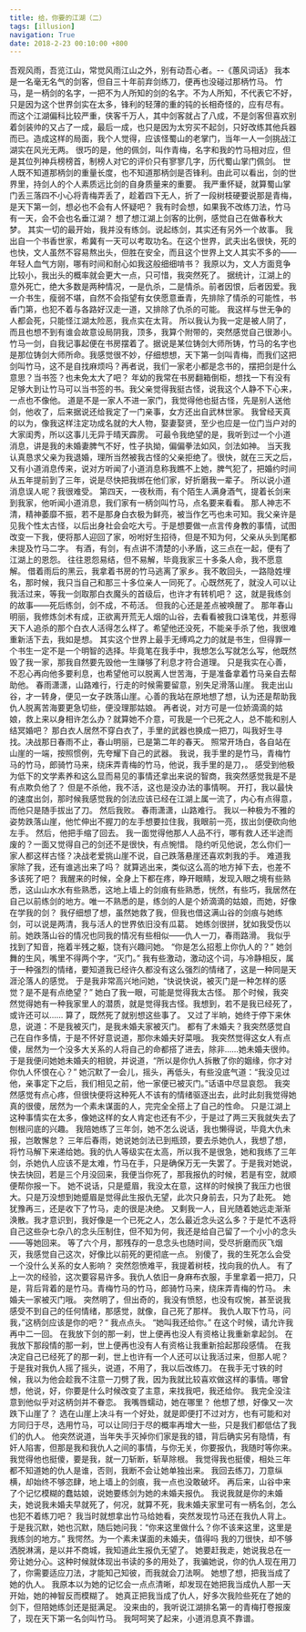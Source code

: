 ```yaml
---
title: 给，你要的江湖（二）
tags: [illusion]
navigation: True
date: 2018-2-23 00:10:00 +800
---
```


吾观风雨，吾览江山，常觉风雨江山之外，别有动吾心者。--《蕙风词话》
我本是一名毫无名气的剑客，但自三十年前弃剑练刀，便再也没碰过那柄竹马。
竹马，是一柄剑的名字，一把不为人所知的剑的名字。不为人所知，不代表它不好，只是因为这个世界剑实在太多，锋利的轻薄的重的钝的长相奇怪的，应有尽有。
而这个江湖偏科比较严重，侠客千万人，其中剑客就占了八成，不是剑客但喜欢别着剑装帅的又占了一成，最后一成，也只是因为太穷买不起剑，只好改练其他兵器而已。造成这样的局面，我个人觉得，应该怪蜀山的老掌门，当年一人一剑挑战江湖实在风光无两。
很巧的是，他的佩剑，叫作青梅，名字和我的竹马相对应，但是其位列神兵榜榜首，制榜人对它的评价只有寥寥几字，历代蜀山掌门佩剑。
世人既不知道那柄剑的重量长度，也不知道那柄剑是否锋利。由此可以看出，剑的世界里，持剑人的个人素质远比剑的自身质量来的重要。
我严重怀疑，就算蜀山掌门丢三落四不小心将青梅弄丢了，趁着四下无人，折了一段树枝硬要说那是青梅，是天下第一剑，想必也不会有人怀疑吧？
我有时会想，如果我不改练刀法，竹马有一天，会不会也名垂江湖？
想了想江湖上剑客的比例，感觉自己在做春秋大梦。
其实一切的最开始，我并没有练剑。说起练剑，其实还有另外一个故事。
我出自一个书香世家，希冀有一天可以考取功名。在这个世界，武夫出名很快，死的也快，文人虽然不容易熬出头，但胜在安全，而且这个世界上文人其实不多的——年轻人血气方刚，哪有时间和耐心如我这般细细啃书？
我原以为，文人方面竞争比较小，我出头的概率就会更大一点，只可惜，我突然死了。
据统计，江湖上的意外死亡，绝大多数是两种情况，一是仇杀，二是情杀。前者因恨，后者因爱。我一介书生，瘦弱不堪，自然不会指望有女侠愿意垂青，先排除了情杀的可能性，书香门第，也犯不着与各路好汉走一道，又排除了仇杀的可能。
我这样与世无争的人都会死，只能怪江湖太险恶，我点实在太背。
所以我认为我一定是被人阴了，而且也想不到有谁会故意设局阴我，顶多，我算个附带的，突然感觉自己很渺小。
竹马一剑，自我记事起便在书房摆着了。据说是某位铸剑大师所铸，竹马的名字也是那位铸剑大师所命。我感觉很不妙，仔细想想，天下第一剑叫青梅，而我们这把剑叫竹马，这不是自找麻烦吗？再者说，我们一家老小都是念书的，摆把剑是什么意思？当书签？也未免太大了吧？
年幼的我常在书房翻箱倒柜，想找一下有没有足够大到让竹马可以当书签的书。我父亲觉得我挺古怪，说我这个人静不下心来，一点也不像他。
道是不是一家人不进一家门，我觉得他也挺古怪，先是别人送他剑，他收了，后来据说还给我定了一门亲事，女方还出自武林世家。
我曾经天真的以为，像我这样注定功成名就的大人物，娶妻娶贤，至少也应是一位门当户对的大家闺秀，所以这事儿无异于晴天霹雳。
可最令我绝望的是，我听到过一个小道消息，讲是我的未婚妻脾气不好，性子执拗，偏偏拳法如风，剑法如神。
当天我认真恳求父亲为我退婚，理所当然被我古怪的父亲拒绝了。很快，就在三天之后，又有小道消息传来，说对方听闻了小道消息称我瞧不上她，脾气犯了，把婚约时间从五年提前到了三年，说是尽快把我绑在他们家，好折磨我一辈子。
所以说小道消息误人呢？我很难受。
第四天，一夜秋雨，有个陌生人满身酒气，提着长剑来到我家，他听闻小道消息，我们家有一柄剑叫竹马，点名要来看看。
那人神志不清，精神萎靡不振，若不是那身白衣极为鲜亮，被当作乞丐也未可知。我父亲许是见我个性太古怪，以后出身社会会吃大亏。于是想要做一点言传身教的事情，试图改变一下我，便将那人迎回了家，吩咐好生招待，但是不知为何，父亲从头到尾都未提及竹马二字。
有酒，有剑，有点讲不清楚的小矛盾，这三点在一起，便有了江湖上的恩怨。
往往恩怨易结，但不易解，毕竟我家三十多条人命，我不愿意解。
借着雨后的黑云，我拿着书房的竹马逃离了家乡。我不敢回头，一路隐姓埋名，那时候，我只当自己和那三十多位亲人一同死了。心既然死了，就没人可以让我活过来，等我一剑取那白衣魔头的首级后，也许才有转机吧？
这，就是我练剑的故事——死后练剑，剑不成，不苟活。
但我的心还是差点被唤醒了。
那年春山明丽，我修炼剑术有成，正欲离开荒无人烟的山谷，去看看被我口诛笔伐，并惹得天下人追杀的那个白衣人活得怎么样了。希望他还没死，不能亲手杀了他，我很难重新活下去，我如是想。
其实这个世界上最手无缚鸡之力的就是书生，但得罪一个书生一定不是一个明智的选择。毕竟笔在我手中，我想怎么写就怎么写，他既然毁了我一家，那我自然要先毁他一生赚够了利息才符合道理。
只是我实在心善，不忍心再向他多要利息，也希望他可以脱离人世苦海，于是准备拿着竹马亲自去帮助他。
春雨潇潇，山路难行，行走的时候需要留意，别失足滑落山崖。
我走出山谷，才一转身，便见一女子跌落山崖。心善的我站在原地想了想，认为还是帮助我仇人脱离苦海要更急切些，便没理那姑娘。
再者说，对方可是一位娇滴滴的姑娘，救上来以身相许怎么办？就算她不介意，可我是一个已死之人，总不能和别人结冥婚吧？
那白衣人居然不穿白衣了，手里的武器也换成一把刀，叫我好生寻找。决战那日春雨不止，春山明丽，已是第二年的春天。
照常开场白，各自站在山崖的一端，按照惯例，先夸耀下自己的武器。
我说，我手里的是竹马，青梅竹马的竹马，郎骑竹马来，绕床弄青梅的竹马，他说，我手里的是刀，。
感受到他极为低下的文学素养和这么显而易见的事情还拿出来说的智商，我突然感觉我是不是有点欺负他了？
但是不杀他，我不活，这也是没办法的事情啊。
开打，我以最快的速度出剑，那时候我感觉我的剑法应该已经在江湖上属一流了，内心有点得意，而他只是随手拔出了刀。
然后我败。
春雨潇潇，山路难行。
我以一种极为不雅的姿势跌落山崖，他忙伸出不握刀的左手想要拉住我，我眼前一亮，拔出剑便砍向他左手。
然后，他把手缩了回去。
我一面觉得他那人人品不行，哪有救人还半途而废的？一面又觉得自己的剑还不是很快，有点惋惜。
隐约听见他说，怎么你们一家人都这样古怪？决战老爱挑山崖不说，自己跌落悬崖还喜欢刺我的手。
难道我家除了我，还有谁逃出来了吗？
就算逃出来，类似这么高的地方掉下去，也差不多该死了吧？
我醒来的时候，全身上下都在疼，睁开眼睛，发现入眼之境有些熟悉，这山山水水有些熟悉，这地上墙上的剑痕有些熟悉，恍然，有些巧，我居然在自己以前练剑的地方。唯一不熟悉的是，练剑的人是个娇滴滴的姑娘，而她，好像在学我的剑？
我仔细想了想，虽然她救了我，但我也借这满山谷的剑痕与她练剑，可以说是两清，我与活人的世界依旧没有瓜葛。
她练剑很拼，犹如我受伤以前。她跌落山谷的情况也同我的情况有些相似——仇人一刀，春雨路滑。
我似乎找到了知音，拖着半残之躯，饶有兴趣问她。
“你是怎么招惹上你仇人的？”
她剑舞的生风，嘴里不得两个字，“灭门。”
我有些激动，激动这个词，与冷静相反，属于一种强烈的情绪，要知道我已经许久都没有这么强烈的情绪了，这是一种同是天涯沦落人的感觉。
于是我非常高兴地问她，“快说快说，被灭门是一种怎样的感觉？是不是有点绝望？”
她白了我一眼，可能是觉得我太古怪。
那个时候，我突然觉得她有一种我家里人的潜质，就是觉得我古怪。我想到，若不是我已经死了，或许还可以……
算了，既然死了就别想这些事了。
又过了半晌，她终于停下来休息，说道：不是我被灭门，是我未婚夫家被灭门。
都有了未婚夫？我突然感觉自己在自作多情，于是不怀好意说道，那你未婚夫好菜哦。
我突然觉得这女人有点傻，居然为一个没多大关系的人将自己的命都搭了进去，除非……她未婚夫很帅。
于是我便问她她未婚夫的相貌，并说道，“所以是你仇人拆散了你的姻缘，你才对你仇人怀恨在心？”
她沉默了一会儿，摇头，再低头，有些没底气道：“我没见过他，亲事定下之后，我们相见之前，他一家便已被灭门。”话语中尽显哀怨。
我突然感觉有点心疼，但很快便将这种死人不该有的情绪驱逐出去，此时此刻我觉得她真的很傻，居然为一个素未谋面的人，完完全全搭上了自己的性命。
只是江湖上这种事情实在太多，像她这样的女人肯定也还有不少，于是过了两三天我就失去了刨根问底的兴趣。
我陪她练了三年剑，她不怎么说话，我也懒得说，毕竟大仇未报，岂敢懈怠？
三年后春雨，她说她剑法已到瓶颈，要去杀她仇人，我想了想，将竹马解下来递给她。我的仇人等级实在太高，所以我不是很急，她和我练了三年剑，杀她仇人应该不是太难，竹马在手，只是确保万无一失罢了。于是我对她说，快去快回，若是三个月没回来，我便当你死了，那我报仇的时候，若是有空，就顺便帮你报一下。
她不说话，只是蹙眉，我没太在意，这样的时候换了我压力也很大。只是万没想到她蹙眉是觉得此生报仇无望，此次只身前去，只为了赴死。
她犹豫再三，还是收下了竹马，走的很是决绝。
又剩我一人，目光随着她远走渐渐涣散。我才意识到，我好像是一个已死之人，怎么最近念头这么多？于是忙不迭将自己这些杂七杂八的念头压制住，但不知为何，我还是给自己留了一个小小的念头——等她回来。
等了六个月，那残存的一息念头也随时间，受尽折磨而灰飞烟灭，我感觉自己这次，好像比以前死的更彻底一点。
别傻了，我的生死怎么会受一个没什么关系的女人影响？
突然怨愤难平，我提着树枝，找向我的仇人。
有了上一次的经验，这次要容易许多。我仇人依旧一身麻布衣服，手里拿着一把刀，只是，背后背着的是竹马。青梅竹马的竹马，郎骑竹马来，绕床弄青梅的竹马。
未婚夫一家被灭门哦。
突然明了，但出奇的，我没有愤怒，也没有叹惋，甚至说我感受不到自己的任何情绪，那感觉，就像，自己死了那样。
我仇人取下竹马，问我，”这柄剑应该是你的吧？“
我点点头。
“她叫我还给你。”
在这个时候，请允许我再中二一回。
在我放下剑的那一刹，世上便再也没人有资格让我重新拿起剑。
在我放下那段情的那一刹，世上便再也没有人有资格让我重新拾起那段感情。
在我决定自己已经死了的那一刹，世上也许有一个人还可以让我活过来，但那人呢？
于是我对我仇人摇了摇头，说道，不用了，我以后改练刀。
在我手无寸铁的时候，我以为他会趁我不注意一刀劈了我，因为我就比较喜欢做这样的事情。哪曾想，他说，好，你要是什么时候改变了主意，来找我吧，我还给你。
我完全没注意到他似乎对这柄剑并不眷恋。
我嘴唇蠕动，她在哪里？
他想了想，好像又一次跌下山崖了？
选在山崖上决斗有一个好处，就是即便打不过对方，也有可能和对方同归于尽，选用竹马，可以让同归于尽的概率再增大一些，只是我们都低估了我们的仇人。
他突然说道，当年失手灭掉你们家是我的错，背后确实另有隐情，有奸人陷害，但那是我和我仇人之间的事情，与你无关，你要报仇，我随时等你来。
我觉得他也挺傻，要是我，就一刀斩断，斩草除根。
我觉得我也挺傻，相处三年都不知道她的仇人是谁，否则，我断不会让她单独出来。
我回去练刀，刀意纵横，却始终不够恣肆，地上墙上的剑痕，我一点也没敢破坏。
再后来，山谷中来了个记忆模糊的蠢姑娘，说她要练剑为她的未婚夫报仇。
我说我就是你的未婚夫，她说我未婚夫早就死了，何况，就算不死，我未婚夫家里可有一柄名剑，怎么也犯不着练刀吧？
我当时就想拿出竹马给她看，突然发现竹马还在我仇人背上。
于是我沉默，她也沉默，随后她问我：“你来这里做什么？你不该来这里，这里是我练剑的地方。”
我愕然。为一个素未谋面的未婚夫，值得吗
我的刀很快，却不够洒脱淋漓，是以并不商城，我知道此生报仇无望了。
她要赶我走，她说我总在一旁让她分心。这种时候就体现出书读的多的用处了，我骗她说，你的仇人现在用刀了，你需要适应刀法，才能知己知彼，而我就会刀法啊。
她想了想，把我当成了她的仇人。
我原本以为她的记忆会一点点清晰，却发现在她把我当成仇人那一天开始，她的神智反而模糊了。
她真正把我当成了仇人，好多次我险些死在了她的剑下，但陪她练剑还是挺满足。
没来由的，我听说江湖排名第一的青梅打卷报废了，现在天下第一名剑叫竹马。
我呵呵笑了起来，小道消息真不靠谱。